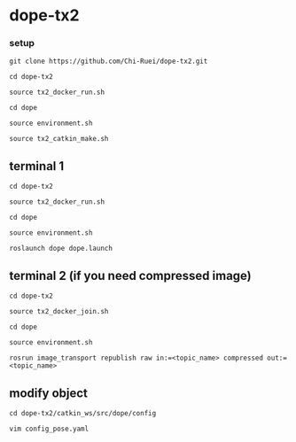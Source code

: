 # dope-tx2
### setup
`git clone https://github.com/Chi-Ruei/dope-tx2.git`

`cd dope-tx2`

`source tx2_docker_run.sh`

`cd dope`

`source environment.sh`

`source tx2_catkin_make.sh`

## terminal 1
`cd dope-tx2`

`source tx2_docker_run.sh`

`cd dope`

`source environment.sh`

`roslaunch dope dope.launch`

## terminal 2 (if you need compressed image)
`cd dope-tx2`

`source tx2_docker_join.sh`

`cd dope`

`source environment.sh`

`rosrun image_transport republish raw in:=<topic_name> compressed out:=<topic_name>`

## modify object
`cd dope-tx2/catkin_ws/src/dope/config`

`vim config_pose.yaml`

